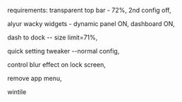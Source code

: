 requirements:
transparent top bar - 72%, 2nd config off,

alyur wacky widgets - dynamic panel ON, dashboard ON,

dash to dock -- size limit=71%,

quick setting tweaker --normal config,

control blur effect on lock screen,

remove app menu,

wintile
